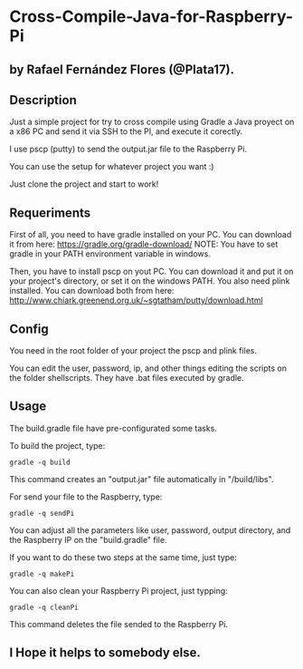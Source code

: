 # Cross-Compile-Java-for-Raspberry-Pi
## by Rafael Fernández Flores (@Plata17).

## Description

Just a simple project for try to cross compile using Gradle a Java proyect on a x86 PC and send it via SSH to the PI, and execute it corectly.

I use pscp (putty) to send the output.jar file to the Raspberry Pi.

You can use the setup for whatever project you want :)

Just clone the project and start to work!

## Requeriments

First of all, you need to have gradle installed on your PC.
You can download it from here: https://gradle.org/gradle-download/
NOTE: You have to set gradle in your PATH environment variable in windows.

Then, you have to install pscp on yout PC. You can download it and put it on your project's directory, or set it on the windows PATH.
You also need plink installed.
You can download both from here: http://www.chiark.greenend.org.uk/~sgtatham/putty/download.html

## Config

You need in the root folder of your project the pscp and plink files.

You can edit the user, password, ip, and other things editing the scripts on the folder shellscripts. They have .bat files executed by gradle.

## Usage

The build.gradle file have pre-configurated some tasks.

To build the project, type:

```
gradle -q build
```

This command creates an "output.jar" file automatically in "/build/libs".

For send your file to the Raspberry, type:

```
gradle -q sendPi
```

You can adjust all the parameters like user, password, output directory, and the Raspberry IP on the "build.gradle" file.

If you want to do these two steps at the same time, just type:

```
gradle -q makePi
```

You can also clean your Raspberry Pi project, just typping:

```
gradle -q cleanPi
```

This command deletes the file sended to the Raspberry Pi.


## I Hope it helps to somebody else.
